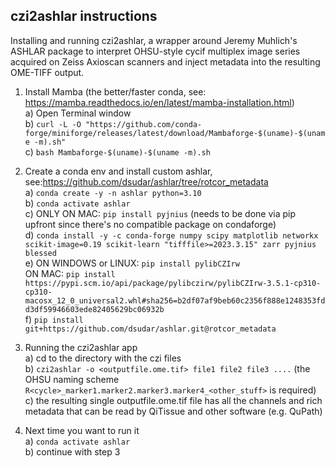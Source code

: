 ## czi2ashlar instructions

Installing and running czi2ashlar, a wrapper around Jeremy Muhlich's ASHLAR package to interpret OHSU-style cycif multiplex image series acquired on Zeiss Axioscan scanners and inject metadata into the resulting OME-TIFF output.<br>

1) Install Mamba (the better/faster conda, see: https://mamba.readthedocs.io/en/latest/mamba-installation.html)<br>
   a) Open Terminal window<br>
   b) `curl -L -O "https://github.com/conda-forge/miniforge/releases/latest/download/Mambaforge-$(uname)-$(uname -m).sh"`<br>
   c) `bash Mambaforge-$(uname)-$(uname -m).sh`<br>

2) Create a conda env and install custom ashlar, see:https://github.com/dsudar/ashlar/tree/rotcor_metadata<br>
   a) `conda create -y -n ashlar python=3.10`<br>
   b) `conda activate ashlar`<br>
   c) ONLY ON MAC: `pip install pyjnius`       (needs to be done via pip upfront since there's no compatible package on condaforge)<br>
   d) `conda install -y -c conda-forge numpy scipy matplotlib networkx scikit-image=0.19 scikit-learn "tifffile>=2023.3.15" zarr pyjnius blessed`<br>
   e) ON WINDOWS or LINUX: `pip install pylibCZIrw`<br>
   <sp>   ON MAC: `pip install https://pypi.scm.io/api/package/pylibczirw/pylibCZIrw-3.5.1-cp310-cp310-macosx_12_0_universal2.whl#sha256=b2df07af9beb60c2356f888e1248353fdd3df59946603ede82405629bc06932b`<br>
   f) `pip install git+https://github.com/dsudar/ashlar.git@rotcor_metadata`

3) Running the czi2ashlar app<br>
   a) cd to the directory with the czi files<br>
   b) `czi2ashlar -o <outputfile.ome.tif> file1 file2 file3 ....`  (the OHSU naming scheme `R<cycle>_marker1.marker2.marker3.marker4_<other_stuff>` is required)<br>
   c) the resulting single outputfile.ome.tif file has all the channels and rich metadata that can be read by QiTissue and other software (e.g. QuPath)<br>

4) Next time you want to run it<br>
   a) `conda activate ashlar`<br>
   b) continue with step 3<br>

